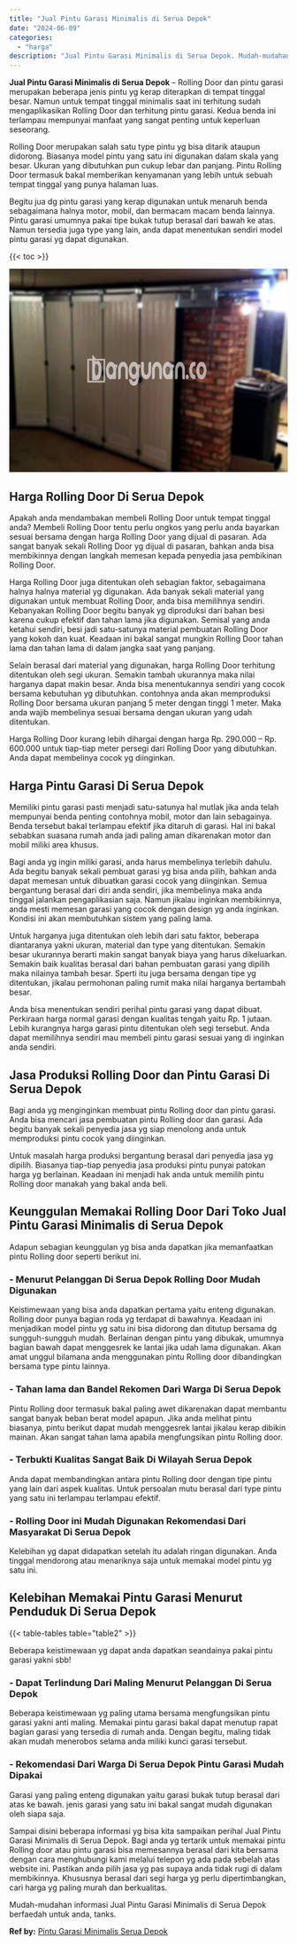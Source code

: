 ```yaml
---
title: "Jual Pintu Garasi Minimalis di Serua Depok"
date: "2024-06-09"
categories: 
  - "harga"
description: "Jual Pintu Garasi Minimalis di Serua Depok. Mudah-mudahan informasi Jual Pintu Garasi Minimalis di Serua Depok berfaedah untuk anda, tanks...."
---
```


**Jual Pintu Garasi Minimalis di Serua Depok** – Rolling Door dan pintu garasi merupakan beberapa jenis pintu yg kerap diterapkan di tempat tinggal besar. Namun untuk tempat tinggal minimalis saat ini terhitung sudah mengaplikasikan Rolling Door dan terhitung pintu garasi. Kedua benda ini terlampau mempunyai manfaat yang sangat penting untuk keperluan seseorang.

Rolling Door merupakan salah satu type pintu yg bisa ditarik ataupun didorong. Biasanya model pintu yang satu ini digunakan dalam skala yang besar. Ukuran yang dibutuhkan pun cukup lebar dan panjang. Pintu Rolling Door termasuk bakal memberikan kenyamanan yang lebih untuk sebuah tempat tinggal yang punya halaman luas.

Begitu jua dg pintu garasi yang kerap digunakan untuk menaruh benda sebagaimana halnya motor, mobil, dan bermacam macam benda lainnya. Pintu garasi umumnya pakai tipe bukak tutup berasal dari bawah ke atas. Namun tersedia juga type yang lain, anda dapat menentukan sendiri model pintu garasi yg dapat digunakan.

{{< toc >}}

![Jual Pintu Garasi Minimalis di Serua Depok](/images/pintu-garasi-35.png)

## Harga Rolling Door Di Serua Depok

Apakah anda mendambakan membeli Rolling Door untuk tempat tinggal anda? Membeli Rolling Door tentu perlu ongkos yang perlu anda bayarkan sesuai bersama dengan harga Rolling Door yang dijual di pasaran. Ada sangat banyak sekali Rolling Door yg dijual di pasaran, bahkan anda bisa membikinnya dengan langkah memesan kepada penyedia jasa pembikinan Rolling Door.

Harga Rolling Door juga ditentukan oleh sebagian faktor, sebagaimana halnya halnya material yg digunakan. Ada banyak sekali material yang digunakan untuk membuat Rolling Door, anda bisa memilihnya sendiri. Kebanyakan Rolling Door begitu banyak yg diproduksi dari bahan besi karena cukup efektif dan tahan lama jika digunakan. Semisal yang anda ketahui sendiri, besi jadi satu-satunya material pembuatan Rolling Door yang kokoh dan kuat. Keadaan ini bakal sangat mungkin Rolling Door tahan lama dan tahan lama di dalam jangka saat yang panjang.

Selain berasal dari material yang digunakan, harga Rolling Door terhitung ditentukan oleh segi ukuran. Semakin tambah ukurannya maka nilai harganya dapat makin besar. Anda bisa menentukannya sendiri yang cocok bersama kebutuhan yg dibutuhkan. contohnya anda akan memproduksi Rolling Door bersama ukuran panjang 5 meter dengan tinggi 1 meter. Maka anda wajib membelinya sesuai bersama dengan ukuran yang udah ditentukan.

Harga Rolling Door kurang lebih dihargai dengan harga Rp. 290.000 – Rp. 600.000 untuk tiap-tiap meter persegi dari Rolling Door yang dibutuhkan. Anda dapat membelinya cocok yg diinginkan.

## Harga Pintu Garasi Di Serua Depok

Memiliki pintu garasi pasti menjadi satu-satunya hal mutlak jika anda telah mempunyai benda penting contohnya mobil, motor dan lain sebagainya. Benda tersebut bakal terlampau efektif jika ditaruh di garasi. Hal ini bakal sebabkan suasana rumah anda jadi paling aman dikarenakan motor dan mobil miliki area khusus.

Bagi anda yg ingin miliki garasi, anda harus membelinya terlebih dahulu. Ada begitu banyak sekali pembuat garasi yg bisa anda pilih, bahkan anda dapat memesan untuk dibuatkan garasi cocok yang diinginkan. Semua bergantung berasal dari diri anda sendiri, jika membelinya maka anda tinggal jalankan pengaplikasian saja. Namun jikalau inginkan membikinnya, anda mesti memesan garasi yang cocok dengan design yg anda inginkan. Kondisi ini akan membutuhkan sistem yang paling lama.

Untuk harganya juga ditentukan oleh lebih dari satu faktor, beberapa diantaranya yakni ukuran, material dan type yang ditentukan. Semakin besar ukurannya berarti makin sangat banyak biaya yang harus dikeluarkan. Semakin baik kualitas berasal dari bahan pembuatan garasi yang dipilih maka nilainya tambah besar. Sperti itu juga bersama dengan tipe yg ditentukan, jikalau permohonan paling rumit maka nilai harganya bertambah besar.

Anda bisa menentukan sendiri perihal pintu garasi yang dapat dibuat. Perkiraan harga normal garasi dengan kualitas tengah yaitu Rp. 1 jutaan. Lebih kurangnya harga garasi pintu ditentukan oleh segi tersebut. Anda dapat memilihnya sendiri mau membeli pintu garasi sesuai yang di inginkan anda sendiri.

## Jasa Produksi Rolling Door dan Pintu Garasi Di Serua Depok

Bagi anda yg menginginkan membuat pintu Rolling door dan pintu garasi. Anda bisa mencari jasa pembuatan pintu Rolling door dan garasi. Ada begitu banyak sekali penyedia jasa yg siap menolong anda untuk memproduksi pintu cocok yang diinginkan.

Untuk masalah harga produksi bergantung berasal dari penyedia jasa yg dipilih. Biasanya tiap-tiap penyedia jasa produksi pintu punyai patokan harga yg berlainan. Keadaan ini menjadi hak anda untuk memilih pintu Rolling door manakah yang bakal anda beli.

## Keunggulan Memakai Rolling Door Dari Toko Jual Pintu Garasi Minimalis di Serua Depok

Adapun sebagian keunggulan yg bisa anda dapatkan jika memanfaatkan pintu Rolling door seperti berikut ini.

### \- Menurut Pelanggan Di Serua Depok Rolling Door Mudah Digunakan

Keistimewaan yang bisa anda dapatkan pertama yaitu enteng digunakan. Rolling door punya bagian roda yg terdapat di bawahnya. Keadaan ini menjadikan model pintu yg satu ini bisa didorong dan ditutup bersama dg sungguh-sungguh mudah. Berlainan dengan pintu yang dibukak, umumnya bagian bawah dapat menggesrek ke lantai jika udah lama digunakan. Akan amat unggul bilamana anda menggunakan pintu Rolling door dibandingkan bersama type pintu lainnya.

### \- Tahan lama dan Bandel Rekomen Dari Warga Di Serua Depok

Pintu Rolling door termasuk bakal paling awet dikarenakan dapat membantu sangat banyak beban berat model apapun. Jika anda melihat pintu biasanya, pintu berikut dapat mudah menggesrek lantai jikalau kerap dibikin mainan. Akan sangat tahan lama apabila mengfungsikan pintu Rolling door.

### \- Terbukti Kualitas Sangat Baik Di Wilayah Serua Depok

Anda dapat membandingkan antara pintu Rolling door dengan tipe pintu yang lain dari aspek kualitas. Untuk persoalan mutu berasal dari type pintu yang satu ini terlampau terlampau efektif.

### \- Rolling Door ini Mudah Digunakan Rekomendasi Dari Masyarakat Di Serua Depok

Kelebihan yg dapat didapatkan setelah itu adalah ringan digunakan. Anda tinggal mendorong atau menariknya saja untuk memakai model pintu yg satu ini.

## Kelebihan Memakai Pintu Garasi Menurut Penduduk Di Serua Depok

{{< table-tables table="table2" >}}

Beberapa keistimewaan yg dapat anda dapatkan seandainya pakai pintu garasi yakni sbb!

### \- Dapat Terlindung Dari Maling Menurut Pelanggan Di Serua Depok

Beberapa keistimewaan yg paling utama bersama mengfungsikan pintu garasi yakni anti maling. Memakai pintu garasi bakal dapat menutup rapat bagian garasi yang tersedia di rumah anda. Dengan begitu, maling tidak akan mudah menerobos selama anda miliki kunci garasi tersebut.

### \- Rekomendasi Dari Warga Di Serua Depok Pintu Garasi Mudah Dipakai

Garasi yang paling enteng digunakan yaitu garasi bukak tutup berasal dari atas ke bawah. jenis garasi yang satu ini bakal sangat mudah digunakan oleh siapa saja.

Sampai disini beberapa informasi yg bisa kita sampaikan perihal Jual Pintu Garasi Minimalis di Serua Depok. Bagi anda yg tertarik untuk memakai pintu Rolling door atau pintu garasi bisa memesannya berasal dari kita bersama dengan cara menghubungi kami melalui telepon yg ada pada sebelah atas website ini. Pastikan anda pilih jasa yg pas supaya anda tidak rugi di dalam membikinnya. Khususnya berasal dari segi harga yg perlu dipertimbangkan, cari harga yg paling murah dan berkualitas.

Mudah-mudahan informasi Jual Pintu Garasi Minimalis di Serua Depok berfaedah untuk anda, tanks.

**Ref by:** [Pintu Garasi Minimalis Serua Depok](https://id.wikipedia.org/wiki/Pintu)
